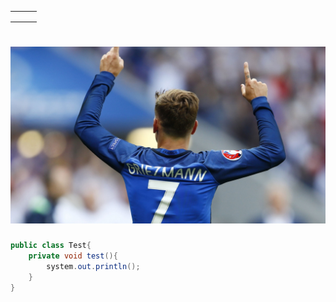 |      |      |      |
| :--- | ---- | ---- |
|      |      |      |
|      |      |      |
|      |      |      |

# <img src="images\genman.jpg" style="zoom:50%;" />



```java
public class Test{
    private void test(){
        system.out.println();
    }
}
```



[^copyright by spring]: 



